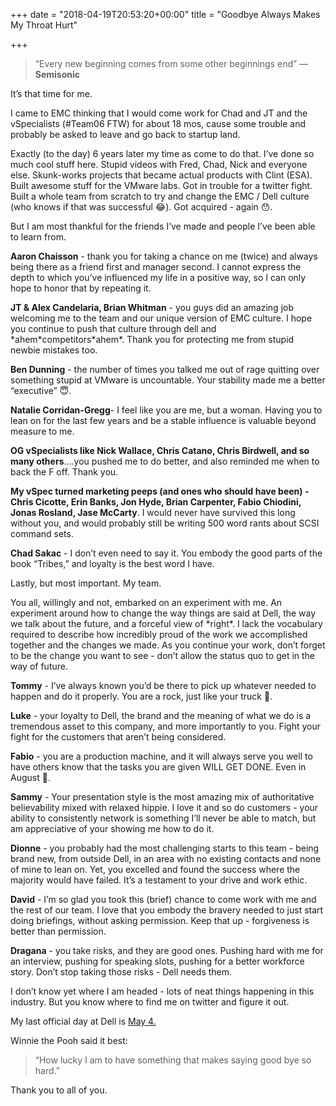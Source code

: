 +++
date = "2018-04-19T20:53:20+00:00"
title = "Goodbye Always Makes My Throat Hurt"

+++
> “Every new beginning comes from some other beginnings end”  — **Semisonic**

It’s that time for me.

I came to EMC thinking that I would come work for Chad and JT and the vSpecialists (#Team06 FTW) for about 18 mos, cause some trouble and probably be asked to leave and go back to startup land.

Exactly (to the day) 6 years later my time as come to do that.  I’ve done so much cool stuff here.   Stupid videos with Fred, Chad, Nick and everyone else.  Skunk-works projects that became actual products with Clint (ESA).  Built awesome stuff for the VMware labs.  Got in trouble for a twitter fight.  Built a whole team from scratch to try and change the EMC / Dell culture (who knows if that was successful 😂).  Got acquired - again 😯.

But I am most thankful for the friends I’ve made and people I’ve been able to learn from.

**Aaron Chaisson** - thank you for taking a chance on me (twice) and always being there as a friend first and manager second.  I cannot express the depth to which you’ve influenced my life in a positive way, so I can only hope to honor that by repeating it.

**JT & Alex Candelaria, Brian Whitman** - you guys did an amazing job welcoming me to the team and our unique version of EMC culture.  I hope you continue to push that culture through dell and \*ahem\*competitors\*ahem\*.  Thank you for protecting me from stupid newbie mistakes too.

**Ben Dunning** - the number of times you talked me out of rage quitting over something stupid at VMware is uncountable.   Your stability made me a better “executive” 😇.

**Natalie Corridan-Gregg**- I feel like you are me, but a woman.  Having you to lean on for the last few years and be a stable influence is valuable beyond measure to me.

**OG vSpecialists like Nick Wallace, Chris Catano, Chris Birdwell, and so many others**....you pushed me to do better, and also reminded me when to back the F off.  Thank you.

**My vSpec turned marketing peeps (and ones who should have been) - Chris Cicotte, Erin Banks, Jon Hyde, Brian Carpenter, Fabio Chiodini, Jonas Rosland, Jase McCarty**.  I would never have survived this long without you, and would probably still be writing 500 word rants about SCSI command sets.

**Chad Sakac** - I don’t even need to say it. You embody the good parts of the book “Tribes,” and loyalty is the best word I have.

Lastly, but most important.  My team.

You all, willingly and not, embarked on an experiment with me.  An experiment around how to change the way things are said at Dell, the way we talk about the future, and a forceful view of \*right\*.  I lack the vocabulary required to describe how incredibly proud of the work we accomplished together and the changes we made.  As you continue your work, don’t forget to be the change you want to see - don’t allow the status quo to get in the way of future.

**Tommy** - I’ve always known you’d be there to pick up whatever needed to happen and do it properly.  You are a rock, just like your truck 🤣.

**Luke** - your loyalty to Dell, the brand and the meaning of what we do is a tremendous asset to this company, and more importantly to you.  Fight your fight for the customers that aren’t being considered.

**Fabio** - you are a production machine, and it will always serve you well to have others know that the tasks you are given WILL GET DONE.  Even in August 😤.

**Sammy** - Your presentation style is the most amazing mix of authoritative believability mixed with relaxed hippie.  I love it and so do customers - your ability to consistently network is something I’ll never be able to match, but am appreciative of your showing me how to do it.

**Dionne** - you probably had the most challenging starts to this team - being brand new, from outside Dell, in an area with no existing contacts and none of mine to lean on. Yet, you excelled and found the success where the majority would have failed.  It’s a testament to your drive and work ethic.

**David** - I’m so glad you took this (brief) chance to come work with me and the rest of our team.  I love that you embody the bravery needed to just start doing briefings, without asking permission.  Keep that up - forgiveness is better than permission.

**Dragana**  - you take risks, and they are good ones.  Pushing hard with me for an interview, pushing for speaking slots, pushing for a better workforce story.   Don’t stop taking those risks - Dell needs them.

I don’t know yet where I am headed - lots of neat things happening in this industry.   But you know where to find me on twitter and figure it out.

My last official day at Dell is [May 4.](x-apple-data-detectors://5)  


Winnie the Pooh said it best:

> “How lucky I am to have something that makes saying good bye so hard.”

Thank you to all of you.